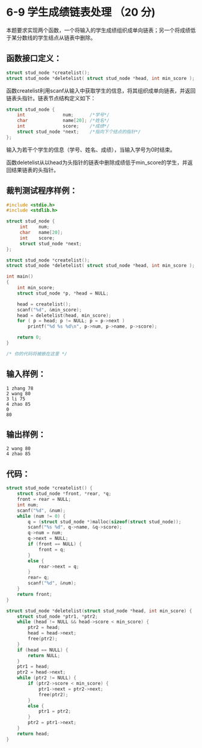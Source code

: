# 6-9 学生成绩链表处理 （20 分)
本题要求实现两个函数，一个将输入的学生成绩组织成单向链表；另一个将成绩低于某分数线的学生结点从链表中删除。


## 函数接口定义：
```c
struct stud_node *createlist();
struct stud_node *deletelist( struct stud_node *head, int min_score );
```


函数createlist利用scanf从输入中获取学生的信息，将其组织成单向链表，并返回链表头指针。链表节点结构定义如下：


```c
struct stud_node {
    int              num;      /*学号*/
    char             name[20]; /*姓名*/
    int              score;    /*成绩*/
    struct stud_node *next;    /*指向下个结点的指针*/
};
```


输入为若干个学生的信息（学号、姓名、成绩），当输入学号为0时结束。


函数deletelist从以head为头指针的链表中删除成绩低于min_score的学生，并返回结果链表的头指针。



## 裁判测试程序样例：
```c
#include <stdio.h>
#include <stdlib.h>

struct stud_node {
     int    num;
     char   name[20];
     int    score;
     struct stud_node *next;
};

struct stud_node *createlist();
struct stud_node *deletelist( struct stud_node *head, int min_score );

int main()
{
    int min_score;
    struct stud_node *p, *head = NULL;

    head = createlist();
    scanf("%d", &min_score);
    head = deletelist(head, min_score);
    for ( p = head; p != NULL; p = p->next )
        printf("%d %s %d\n", p->num, p->name, p->score);

    return 0;
}

/* 你的代码将被嵌在这里 */
```


## 输入样例：
```
1 zhang 78
2 wang 80
3 li 75
4 zhao 85
0
80
```


## 输出样例：
```
2 wang 80
4 zhao 85
```


## 代码：
```c
struct stud_node *createlist() {
	struct stud_node *front, *rear, *q;
	front = rear = NULL;
	int num;
	scanf("%d", &num);
	while (num != 0) {
		q = (struct stud_node *)malloc(sizeof(struct stud_node));
		scanf("%s %d", q->name, &q->score);
		q->num = num;
		q->next = NULL;
		if (front == NULL) {
			front = q;
		}
		else {
			rear->next = q;
		}
		rear= q;
		scanf("%d", &num);
	}
	return front;
}

struct stud_node *deletelist(struct stud_node *head, int min_score) {
	struct stud_node *ptr1, *ptr2;
	while (head != NULL && head->score < min_score) {
		ptr2 = head;
		head = head->next;
		free(ptr2);
	}
	if (head == NULL) {
		return NULL;
	}
	ptr1 = head;
	ptr2 = head->next;
	while (ptr2 != NULL) {
		if (ptr2->score < min_score) {
			ptr1->next = ptr2->next;
			free(ptr2);
		}
		else {
			ptr1 = ptr2;
		}
		ptr2 = ptr1->next;
	}
	return head;
}
```
